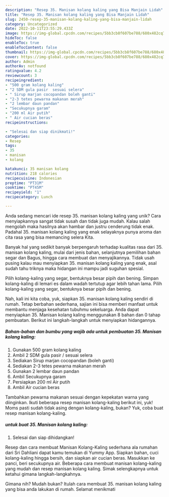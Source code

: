 ```yaml
---
description: "Resep 35. Manisan kolang kaling yang Bisa Manjain Lidah"
title: "Resep 35. Manisan kolang kaling yang Bisa Manjain Lidah"
slug: 2450-resep-35-manisan-kolang-kaling-yang-bisa-manjain-lidah
category: Uncategorized
date: 2022-10-11T23:55:29.433Z
image: https://img-global.cpcdn.com/recipes/5bb3cb8f607be788/680x482cq70/35-manisan-kolang-kaling-foto-resep-utama.jpg
hideToc: false
enableToc: true
enableTocContent: false
thumbnail: https://img-global.cpcdn.com/recipes/5bb3cb8f607be788/680x482cq70/35-manisan-kolang-kaling-foto-resep-utama.jpg
cover: https://img-global.cpcdn.com/recipes/5bb3cb8f607be788/680x482cq70/35-manisan-kolang-kaling-foto-resep-utama.jpg
author: Admin
authorAv: notfound
ratingvalue: 4.2
reviewcount: 3
recipeingredient:
- "500 gram kolang kaling"
- "2 SDM gula pasir  sesuai selera"
- " Sirup marjan cocopandan boleh ganti"
- "2-3 tetes pewarna makanan merah"
- "2 lembar daun pandan"
- "Secukupnya garam"
- "200 ml Air putih"
- " Air cucian beras"
recipeinstructions:

- "Selesai dan siap dinikmati!"
categories:
- Resep
tags:
- 35
- manisan
- kolang

katakunci: 35 manisan kolang 
nutrition: 218 calories
recipecuisine: Indonesian
preptime: "PT31M"
cooktime: "PT45M"
recipeyield: "1"
recipecategory: Lunch

---
```





Anda sedang mencari ide resep 35. manisan kolang kaling yang unik? Cara menyiapkannya sangat tidak susah dan tidak juga mudah. Kalau salah mengolah maka hasilnya akan hambar dan justru cenderung tidak enak. Padahal 35. manisan kolang kaling yang enak selayaknya punya aroma dan cita rasa yang bisa memancing selera Kita.





Banyak hal yang sedikit banyak berpengaruh terhadap kualitas rasa dari 35. manisan kolang kaling, mulai dari jenis bahan, selanjutnya pemilihan bahan segar dan Bagus, hingga cara membuat dan menyajikannya. Tidak usah pusing kalau mau menyiapkan 35. manisan kolang kaling yang enak,      asal sudah tahu triknya maka hidangan ini mampu jadi suguhan spesial.














Pilih kolang-kaling yang segar, bentuknya besar pipih dan bening. Simpan kolang-kaling di lemari es dalam wadah tertutup agar lebih tahan lama. Pilih kolang-kaling yang segar, bentuknya besar pipih dan bening.






Nah, kali ini kita coba, yuk, siapkan 35. manisan kolang kaling sendiri di rumah. Tetap berbahan sederhana, sajian ini bisa memberi manfaat untuk membantu menjaga kesehatan tubuhmu sekeluarga. Anda dapat menyiapkan 35. Manisan kolang kaling menggunakan 8 bahan dan 0 tahap pembuatan. Berikut ini langkah-langkah untuk menyiapkan hidangannya.

<!--inarticleads1-->

##### Bahan-bahan dan bumbu yang wajib ada untuk pembuatan 35. Manisan kolang kaling:

1. Gunakan 500 gram kolang kaling
1. Ambil 2 SDM gula pasir / sesuai selera
1. Sediakan  Sirup marjan cocopandan (boleh ganti)
1. Sediakan 2-3 tetes pewarna makanan merah
1. Gunakan 2 lembar daun pandan
1. Ambil Secukupnya garam
1. Persiapkan 200 ml Air putih
1. Ambil  Air cucian beras


Tambahkan pewarna makanan sesuai dengan kepekatan warna yang diinginkan. Ikuti beberapa resep manisan kolang-kaling berikut ini, yuk! Moms pasti sudah tidak asing dengan kolang-kaling, bukan? Yuk, coba buat resep manisan kolang-kaling. 

<!--inarticleads2-->

#####  untuk buat 35. Manisan kolang kaling:


1. Selesai dan siap dihidangkan!

Resep dan cara membuat Manisan Kolang-Kaling sederhana ala rumahan dari Sri Dahliani dapat kamu temukan di Yummy App. Siapkan bahan, cuci kolang-kaling hingga bersih, dan siapkan air cucian beras. Masukkan ke panci, beri secukupnya air. Beberapa cara membuat manisan kolang-kaling yang mudah dan resep manisan kolang kaling. Simak selengkapnya untuk ketahui gimana langkah-langkahnya. 

Gimana nih? Mudah bukan? Itulah cara membuat 35. manisan kolang kaling yang bisa anda lakukan di rumah. Selamat menikmati
